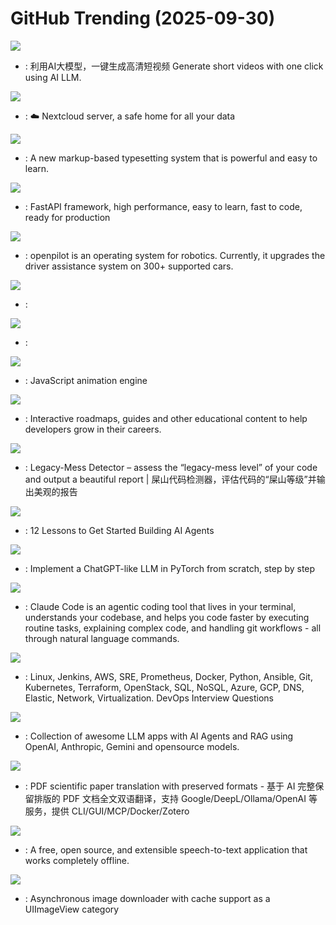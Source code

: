 # GitHub Trending (2025-09-30)

![](https://img.shields.io/badge/Python-New%202-green?style=flat-square&logo=appveyor)
- [](https://github.comundefined): 利用AI大模型，一键生成高清短视频 Generate short videos with one click using AI LLM.

![](https://img.shields.io/badge/PHP-New%2017-green?style=flat-square&logo=appveyor)
- [](https://github.comundefined): ☁️ Nextcloud server, a safe home for all your data

![](https://img.shields.io/badge/Rust-New%2077-green?style=flat-square&logo=appveyor)
- [](https://github.comundefined): A new markup-based typesetting system that is powerful and easy to learn.

![](https://img.shields.io/badge/Python-New%2072-green?style=flat-square&logo=appveyor)
- [](https://github.comundefined): FastAPI framework, high performance, easy to learn, fast to code, ready for production

![](https://img.shields.io/badge/Python-New%20663-green?style=flat-square&logo=appveyor)
- [](https://github.comundefined): openpilot is an operating system for robotics. Currently, it upgrades the driver assistance system on 300+ supported cars.

![](https://img.shields.io/badge/none-New%2084-green?style=flat-square&logo=appveyor)
- [](https://github.comundefined): 

![](https://img.shields.io/badge/Python-New%20178-green?style=flat-square&logo=appveyor)
- [](https://github.comundefined): 

![](https://img.shields.io/badge/JavaScript-New%20157-green?style=flat-square&logo=appveyor)
- [](https://github.comundefined): JavaScript animation engine

![](https://img.shields.io/badge/TypeScript-New%20478-green?style=flat-square&logo=appveyor)
- [](https://github.comundefined): Interactive roadmaps, guides and other educational content to help developers grow in their careers.

![](https://img.shields.io/badge/Go-New%20476-green?style=flat-square&logo=appveyor)
- [](https://github.comundefined): Legacy-Mess Detector – assess the “legacy-mess level” of your code and output a beautiful report | 屎山代码检测器，评估代码的“屎山等级”并输出美观的报告

![](https://img.shields.io/badge/Jupyter%20Notebook-New%20478-green?style=flat-square&logo=appveyor)
- [](https://github.comundefined): 12 Lessons to Get Started Building AI Agents

![](https://img.shields.io/badge/Jupyter%20Notebook-New%20390-green?style=flat-square&logo=appveyor)
- [](https://github.comundefined): Implement a ChatGPT-like LLM in PyTorch from scratch, step by step

![](https://img.shields.io/badge/TypeScript-New%20298-green?style=flat-square&logo=appveyor)
- [](https://github.comundefined): Claude Code is an agentic coding tool that lives in your terminal, understands your codebase, and helps you code faster by executing routine tasks, explaining complex code, and handling git workflows - all through natural language commands.

![](https://img.shields.io/badge/Python-New%2088-green?style=flat-square&logo=appveyor)
- [](https://github.comundefined): Linux, Jenkins, AWS, SRE, Prometheus, Docker, Python, Ansible, Git, Kubernetes, Terraform, OpenStack, SQL, NoSQL, Azure, GCP, DNS, Elastic, Network, Virtualization. DevOps Interview Questions

![](https://img.shields.io/badge/Python-New%20146-green?style=flat-square&logo=appveyor)
- [](https://github.comundefined): Collection of awesome LLM apps with AI Agents and RAG using OpenAI, Anthropic, Gemini and opensource models.

![](https://img.shields.io/badge/Python-New%20145-green?style=flat-square&logo=appveyor)
- [](https://github.comundefined): PDF scientific paper translation with preserved formats - 基于 AI 完整保留排版的 PDF 文档全文双语翻译，支持 Google/DeepL/Ollama/OpenAI 等服务，提供 CLI/GUI/MCP/Docker/Zotero

![](https://img.shields.io/badge/TypeScript-New%2067-green?style=flat-square&logo=appveyor)
- [](https://github.comundefined): A free, open source, and extensible speech-to-text application that works completely offline.

![](https://img.shields.io/badge/Objective-C-New%207-green?style=flat-square&logo=appveyor)
- [](https://github.comundefined): Asynchronous image downloader with cache support as a UIImageView category


